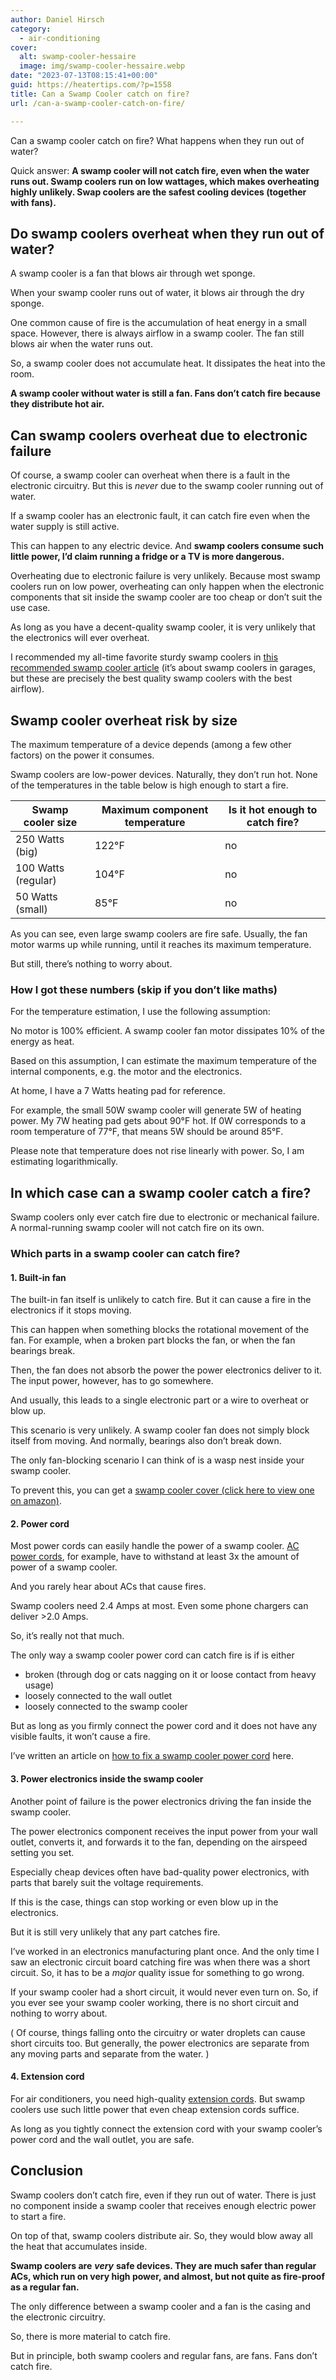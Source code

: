 ```yaml
---
author: Daniel Hirsch
category:
  - air-conditioning
cover:
  alt: swamp-cooler-hessaire
  image: img/swamp-cooler-hessaire.webp
date: "2023-07-13T08:15:41+00:00"
guid: https://heatertips.com/?p=1558
title: Can a Swamp Cooler catch on fire?
url: /can-a-swamp-cooler-catch-on-fire/

---
```

Can a swamp cooler catch on fire? What happens when they run out of water?

Quick answer: **A swamp cooler will not catch fire, even when the water runs out. Swamp coolers run on low wattages, which makes overheating highly unlikely. Swap coolers are the safest cooling devices (together with fans).**

## Do swamp coolers overheat when they run out of water?

A swamp cooler is a fan that blows air through wet sponge.

When your swamp cooler runs out of water, it blows air through the dry sponge.

One common cause of fire is the accumulation of heat energy in a small space. However, there is always airflow in a swamp cooler. The fan still blows air when the water runs out.

So, a swamp cooler does not accumulate heat. It dissipates the heat into the room.

**A swamp cooler without water is still a fan. Fans don’t catch fire because they distribute hot air.**

## Can swamp coolers overheat due to electronic failure

Of course, a swamp cooler can overheat when there is a fault in the electronic circuitry. But this is _never_ due to the swamp cooler running out of water.

If a swamp cooler has an electronic fault, it can catch fire even when the water supply is still active.

This can happen to any electric device. And **swamp coolers consume such little power, I’d claim running a fridge or a TV is more dangerous.**

Overheating due to electronic failure is very unlikely. Because most swamp coolers run on low power, overheating can only happen when the electronic components that sit inside the swamp cooler are too cheap or don’t suit the use case.

As long as you have a decent-quality swamp cooler, it is very unlikely that the electronics will ever overheat.

I recommended my all-time favorite sturdy swamp coolers in [this recommended swamp cooler article](/best-swamp-coolers-for-garages/) (it’s about swamp coolers in garages, but these are precisely the best quality swamp coolers with the best airflow).

## Swamp cooler overheat risk by size

The maximum temperature of a device depends (among a few other factors) on the power it consumes.

Swamp coolers are low-power devices. Naturally, they don’t run hot. None of the temperatures in the table below is high enough to start a fire.

Swamp cooler size | Maximum component temperature | Is it hot enough to catch fire?
--- | --- | ---
250 Watts (big) | 122°F | no
100 Watts (regular) | 104°F | no
50 Watts (small) | 85°F | no


As you can see, even large swamp coolers are fire safe. Usually, the fan motor warms up while running, until it reaches its maximum temperature.

But still, there’s nothing to worry about.

### How I got these numbers (skip if you don’t like maths)

For the temperature estimation, I use the following assumption:

No motor is 100% efficient. A swamp cooler fan motor dissipates 10% of the energy as heat.

Based on this assumption, I can estimate the maximum temperature of the internal components, e.g. the motor and the electronics.

At home, I have a 7 Watts heating pad for reference.

For example, the small 50W swamp cooler will generate 5W of heating power. My 7W heating pad gets about 90°F hot. If 0W corresponds to a room temperature of 77°F, that means 5W should be around 85°F.

Please note that temperature does not rise linearly with power. So, I am estimating logarithmically.

## In which case can a swamp cooler catch a fire?

Swamp coolers only ever catch fire due to electronic or mechanical failure. A normal-running swamp cooler will not catch fire on its own.

### Which parts in a swamp cooler can catch fire?

#### 1\. Built-in fan

The built-in fan itself is unlikely to catch fire. But it can cause a fire in the electronics if it stops moving.

This can happen when something blocks the rotational movement of the fan. For example, when a broken part blocks the fan, or when the fan bearings break.

Then, the fan does not absorb the power the power electronics deliver to it. The input power, however, has to go somewhere.

And usually, this leads to a single electronic part or a wire to overheat or blow up.

This scenario is very unlikely. A swamp cooler fan does not simply block itself from moving. And normally, bearings also don’t break down.

The only fan-blocking scenario I can think of is a wasp nest inside your swamp cooler.

To prevent this, you can get a [swamp cooler cover (click here to view one on amazon)](https://www.amazon.com/HESSAIRE-CVR6037-Mobile-Cooler-models/dp/B078GSY73M?crid=2RRJ1PEFCONCS&keywords=swamp+cooler+mcm37m+cover&qid=1689234242&sprefix=swamp+cooler+mcm37m+cove%2Caps%2C181&sr=8-9&linkCode=ll1&tag=heatertips-20&linkId=a6d52025ec2e375881be72eaa52914c7&language=en_US&ref_=as_li_ss_tl).

#### 2\. Power cord

Most power cords can easily handle the power of a swamp cooler. [AC power cords](/can-you-use-extension-cord-with-portable-air-conditioner/), for example, have to withstand at least 3x the amount of power of a swamp cooler.

And you rarely hear about ACs that cause fires.

Swamp coolers need 2.4 Amps at most. Even some phone chargers can deliver >2.0 Amps.

So, it’s really not that much.

The only way a swamp cooler power cord can catch fire is if is either

- broken (through dog or cats nagging on it or loose contact from heavy usage)
- loosely connected to the wall outlet
- loosely connected to the swamp cooler

But as long as you firmly connect the power cord and it does not have any visible faults, it won’t cause a fire.

I’ve written an article on [how to fix a swamp cooler power cord](/evaporative-cooler-not-turning-on/) here.

#### 3\. Power electronics inside the swamp cooler

Another point of failure is the power electronics driving the fan inside the swamp cooler.

The power electronics component receives the input power from your wall outlet, converts it, and forwards it to the fan, depending on the airspeed setting you set.

Especially cheap devices often have bad-quality power electronics, with parts that barely suit the voltage requirements.

If this is the case, things can stop working or even blow up in the electronics.

But it is still very unlikely that any part catches fire.

I’ve worked in an electronics manufacturing plant once. And the only time I saw an electronic circuit board catching fire was when there was a short circuit. So, it has to be a _major_ quality issue for something to go wrong.

If your swamp cooler had a short circuit, it would never even turn on. So, if you ever see your swamp cooler working, there is no short circuit and nothing to worry about.

( Of course, things falling onto the circuitry or water droplets can cause short circuits too. But generally, the power electronics are separate from any moving parts and separate from the water. )

#### 4\. Extension cord

For air conditioners, you need high-quality [extension cords](/can-you-use-extension-cord-with-portable-air-conditioner/). But swamp coolers use such little power that even cheap extension cords suffice.

As long as you tightly connect the extension cord with your swamp cooler’s power cord and the wall outlet, you are safe.

## Conclusion

Swamp coolers don’t catch fire, even if they run out of water. There is just no component inside a swamp cooler that receives enough electric power to start a fire.

On top of that, swamp coolers distribute air. So, they would blow away all the heat that accumulates inside.

**Swamp coolers are** **_very_** **safe devices. They are much safer than regular ACs, which run on very high power, and almost, but not quite as fire-proof as a regular fan.**

The only difference between a swamp cooler and a fan is the casing and the electronic circuitry.

So, there is more material to catch fire.

But in principle, both swamp coolers and regular fans, are fans. Fans don’t catch fire.
